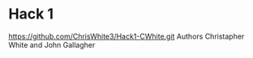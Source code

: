 # Hack 1
https://github.com/ChrisWhite3/Hack1-CWhite.git
Authors Christapher White and John Gallagher
